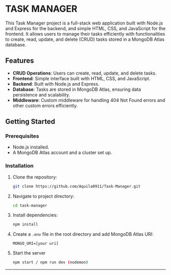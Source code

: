 # TASK MANAGER

This Task Manager project is a full-stack web application built with Node.js and Express for the backend, and simple HTML, CSS, and JavaScript for the frontend. It allows users to manage their tasks efficiently with functionalities to create, read, update, and delete (CRUD) tasks stored in a MongoDB Atlas database.

## Features

- **CRUD Operations**: Users can create, read, update, and delete tasks.
- **Frontend**: Simple interface built with HTML, CSS, and JavaScript.
- **Backend**: Built with Node.js and Express.
- **Database**: Tasks are stored in MongoDB Atlas, ensuring data persistence and scalability.
- **Middleware**: Custom middleware for handling 404 Not Found errors and other custom errors efficiently.

## Getting Started

### Prerequisites

- Node.js installed.
- A MongoDB Atlas account and a cluster set up.

### Installation

1. Clone the repository:
   ```bash
   git clone https://github.com/Aquila0911/Task-Manager.git
   ```

2. Navigate to project directory:
   ```bash
   cd task-manager
   ```

3. Install dependencies:
   ```bash
   npm install
   ```

4. Create a `.env` file in the root directory and add MongoDB Atlas URI:
   ```env
   MONGO_URI=[your uri]
   ```

5. Start the server
   ```bash
   npm start / npm run dev (nodemon)
   ```

---
